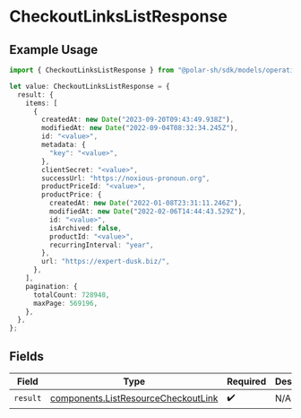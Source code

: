 # CheckoutLinksListResponse

## Example Usage

```typescript
import { CheckoutLinksListResponse } from "@polar-sh/sdk/models/operations";

let value: CheckoutLinksListResponse = {
  result: {
    items: [
      {
        createdAt: new Date("2023-09-20T09:43:49.938Z"),
        modifiedAt: new Date("2022-09-04T08:32:34.245Z"),
        id: "<value>",
        metadata: {
          "key": "<value>",
        },
        clientSecret: "<value>",
        successUrl: "https://noxious-pronoun.org",
        productPriceId: "<value>",
        productPrice: {
          createdAt: new Date("2022-01-08T23:31:11.246Z"),
          modifiedAt: new Date("2022-02-06T14:44:43.529Z"),
          id: "<value>",
          isArchived: false,
          productId: "<value>",
          recurringInterval: "year",
        },
        url: "https://expert-dusk.biz/",
      },
    ],
    pagination: {
      totalCount: 728948,
      maxPage: 569196,
    },
  },
};
```

## Fields

| Field                                                                                      | Type                                                                                       | Required                                                                                   | Description                                                                                |
| ------------------------------------------------------------------------------------------ | ------------------------------------------------------------------------------------------ | ------------------------------------------------------------------------------------------ | ------------------------------------------------------------------------------------------ |
| `result`                                                                                   | [components.ListResourceCheckoutLink](../../models/components/listresourcecheckoutlink.md) | :heavy_check_mark:                                                                         | N/A                                                                                        |